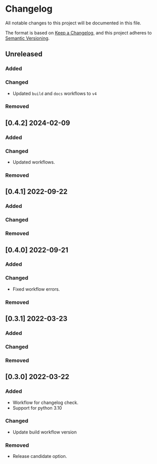 # Changelog

All notable changes to this project will be documented in this file.

The format is based on [Keep a Changelog](https://keepachangelog.com/en/1.0.0/),
and this project adheres to [Semantic Versioning](https://semver.org/spec/v2.0.0.html).

## Unreleased

### Added

### Changed

* Updated `build` and `docs` workflows to `v4`

### Removed


## [0.4.2] 2024-02-09

### Added

### Changed

* Updated workflows.

### Removed


## [0.4.1] 2022-09-22

### Added

### Changed

### Removed


## [0.4.0] 2022-09-21

### Added

### Changed
* Fixed workflow errors.

### Removed


## [0.3.1] 2022-03-23

### Added

### Changed

### Removed


## [0.3.0] 2022-03-22

### Added
- Workflow for changelog check.
- Support for python 3.10

### Changed
- Update build workflow version

### Removed
- Release candidate option.
